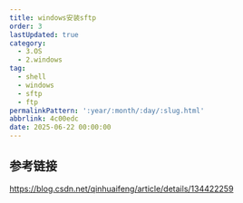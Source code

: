 ```yaml
---
title: windows安装sftp
order: 3
lastUpdated: true
category:
  - 3.OS
  - 2.windows
tag:
  - shell
  - windows
  - sftp
  - ftp
permalinkPattern: ':year/:month/:day/:slug.html'
abbrlink: 4c00edc
date: 2025-06-22 00:00:00
---
```

## 参考链接
https://blog.csdn.net/qinhuaifeng/article/details/134422259